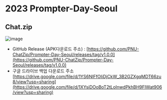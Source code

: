 # 2023 Prompter-Day-Seoul
## Chat.zip
![image](https://github.com/PNU-ChatZip/Prompter-Day-Seoul/assets/34530460/14baf751-bacb-4dbd-a748-4906d8b6d818)

- GitHub Release (APK다운로드 주소) :
  [https://github.com/PNU-ChatZip/Prompter-Day-Seoul/releases/tag/v1.0.0](https://github.com/PNU-ChatZip/Prompter-Day-Seoul/releases/tag/v1.0.0)
- 구글 드라이브 백업 다운로드 주소
  [https://drive.google.com/file/d/1YS6NlFfOIiDjCkW_3B2GZXgqMDT66zu8/view?usp=sharing](https://drive.google.com/file/d/1XYsiDOoBoT2tLoInwdPkhBH9FIWat906/view?usp=sharing)
